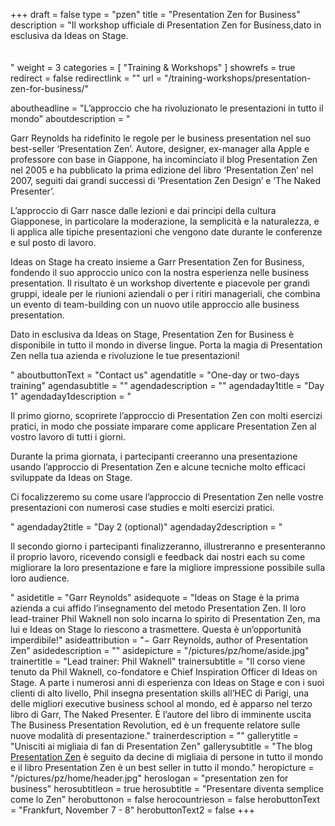 +++
draft		= false
type		= "pzen"
title		= "Presentation Zen for Business"
description = "Il workshop ufficiale di  Presentation Zen for Business,dato in esclusiva da Ideas on Stage.<br><br><br>"
weight		= 3
categories	= [ "Training & Workshops" ]
showrefs	= true
redirect	= false
redirectlink = ""
url 		= "/training-workshops/presentation-zen-for-business/"

aboutheadline    = "L’approccio che ha rivoluzionato le presentazioni in tutto il mondo"
aboutdescription = "<p> Garr Reynolds ha ridefinito le regole per le business presentation nel suo best-seller ‘Presentation Zen’. Autore, designer, ex-manager alla Apple e professore con base in Giappone, ha incominciato il blog Presentation Zen nel 2005 e ha pubblicato la prima edizione del libro ‘Presentation Zen’ nel 2007, seguiti dai grandi successi di ‘Presentation Zen Design’ e ’The Naked Presenter’. </p><p>L’approccio di Garr nasce dalle lezioni e dai principi della cultura Giapponese, in particolare la moderazione, la semplicità e la naturalezza, e li applica alle tipiche presentazioni che vengono date durante le conferenze e sul posto di lavoro. </p><p>Ideas on Stage ha creato insieme a Garr Presentation Zen for Business, fondendo il suo approccio unico con la nostra esperienza nelle business presentation. Il risultato è un workshop divertente e piacevole per grandi gruppi, ideale per le riunioni aziendali o per i ritiri manageriali, che combina un evento di team-building con un nuovo utile approccio alle business presentation.</p><p>Dato in esclusiva da Ideas on Stage, Presentation Zen for Business è disponibile in tutto il mondo in diverse lingue. Porta la magia di Presentation Zen nella tua azienda e rivoluzione le tue presentazioni!</p>"
aboutbuttonText  = "Contact us"
agendatitle    = "One-day or two-days training"
agendasubtitle = ""
agendadescription = ""
agendaday1title = "Day 1"
agendaday1description = "<p>Il primo giorno, scoprirete l’approccio di Presentation Zen con molti esercizi pratici, in modo che possiate imparare come applicare Presentation Zen al vostro lavoro di tutti i giorni.</p><p>Durante la prima giornata, i partecipanti creeranno una presentazione usando l’approccio di Presentation Zen e alcune tecniche molto efficaci sviluppate da Ideas on Stage.</p><p>Ci focalizzeremo su come usare l’approccio di Presentation Zen nelle vostre presentazioni con numerosi case studies e molti esercizi pratici.</p>"
agendaday2title = "Day 2 (optional)"
agendaday2description = "<p>Il secondo giorno i partecipanti finalizzeranno, illustreranno e presenteranno il proprio lavoro, ricevendo consigli e feedback dai nostri each su come migliorare la loro presentazione e fare la migliore impressione possibile sulla loro audience.</p>"
asidetitle    = "Garr Reynolds"
asidequote = "Ideas on Stage è la prima azienda a cui affido l’insegnamento del metodo Presentation Zen. Il loro lead-trainer Phil Waknell non solo incarna lo spirito di Presentation Zen, ma lui e Ideas on Stage lo riescono a trasmettere. Questa è un’opportunità imperdibile!"
asideattribution	= "− Garr Reynolds, author of Presentation Zen"
asidedescription = ""
asidepicture = "/pictures/pz/home/aside.jpg"
trainertitle    = "Lead trainer: Phil Waknell"
trainersubtitle = "Il corso viene tenuto da Phil Waknell, co-fondatore e Chief Inspiration Officer di Ideas on Stage. A parte i numerosi anni di esperienza con Ideas on Stage e con i suoi clienti di alto livello, Phil insegna presentation skills all’HEC di Parigi, una delle migliori executive business school al mondo, ed è apparso nel terzo libro di Garr, The Naked Presenter. È l’autore del libro di imminente uscita The Business Presentation Revolution, ed è un frequente relatore sulle nuove modalità di presentazione."
trainerdescription = ""
gallerytitle    = "Unisciti ai migliaia di fan di Presentation Zen"
gallerysubtitle = "The blog [Presentation Zen](http://www.presentationzen.com/) è seguito da decine di migliaia di persone in tutto il mondo e il libro Presentation Zen è un best seller in tutto il mondo."
heropicture	    = "/pictures/pz/home/header.jpg"
heroslogan      = "presentation<span class='zengray zenregular'> zen</span><span class='zenregular'> for business</span>"
herosubtitleon  = true
herosubtitle    = "Presentare diventa semplice come lo Zen"
herobuttonon    = false
herocountrieson = false
herobuttonText  = "Frankfurt, November 7 - 8"
herobuttonText2	= false
+++
